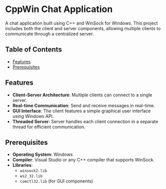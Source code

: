 # CppWin Chat Application

A chat application built using C++ and WinSock for Windows. This project includes both the client and server components, allowing multiple clients to communicate through a centralized server.

## Table of Contents

- [Features](#features)
- [Prerequisites](#prerequisites)

## Features

- **Client-Server Architecture**: Multiple clients can connect to a single server.
- **Real-time Communication**: Send and receive messages in real-time.
- **GUI Interface**: The client features a simple graphical user interface using Windows API.
- **Threaded Server**: Server handles each client connection in a separate thread for efficient communication.

## Prerequisites

- **Operating System**: Windows
- **Compiler**: Visual Studio or any C++ compiler that supports WinSock.
- **Libraries**:
  - `winsock2.lib`
  - `ws2_32.lib`
  - `comctl32.lib` (for GUI components)
